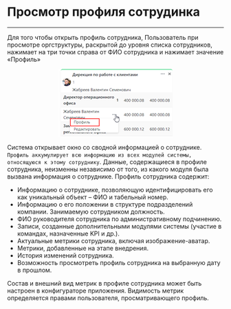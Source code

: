 # Просмотр профиля сотрудинка
---
Для того чтобы открыть профиль сотрудника, Пользователь  при просмотре оргструктуры, раскрытой до уровня списка сотрудников, нажимает на три точки справа от ФИО сотрудника и нажимает значение «Профиль»

<p align="center">
  <img src="image/empprofile.png" 
  caption = "Профиль сотрдуника"
  />
</p>

Система открывает окно со сводной информацией о сотруднике. `Профиль аккумулирует всю информацию из всех модулей системы, относящуюся к этому сотруднику`. Данные, содержащиеся в профиле сотрудника, неизменны независимо от того, из какого модуля была вызвана информация о сотруднике.
Профиль сотрудника содержит: 
- Информацию о сотруднике, позволяющую идентифицировать его как уникальный объект – ФИО и табельный номер. 
- Информацию о его положении в структуре подразделений компании. 
Занимаемую сотрудником должность. 
-	ФИО руководителя сотрудника по административному подчинению. 
-	Записи, созданные дополнительными модулями системы (участие в командах, назначенные KPI и др.). 
-	Актуальные метрики сотрудника, включая изображение-аватар. 
-	Метрики, добавленные на этапе внедрения.
-	История изменений сотрудника. 
-	Возможность просмотреть профиль сотрудника на выбранную дату в прошлом.

 Состав и внешний вид метрик в профиле сотрудника может быть настроен в конфигураторе приложения. Видимость метрик определяется правами пользователя, просматривающего профиль.

